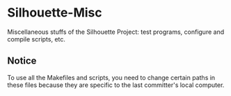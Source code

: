 # Silhouette-Misc
Miscellaneous stuffs of the Silhouette Project: test programs, configure and compile scripts, etc.

## Notice
To use all the Makefiles and scripts, you need to change certain paths in these
files because they are specific to the last committer's local computer.
